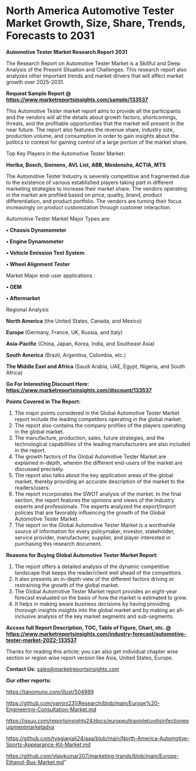 # North America Automotive Tester Market Growth, Size, Share, Trends, Forecasts to 2031

<strong>Automotive Tester Market Research Report 2031</strong>

The Research Report on Automotive Tester Market is a Skillful and Deep Analysis of the Present Situation and Challenges. This research report also analyzes other important trends and market drivers that will affect market growth over 2025-2031.

<strong>Request Sample Report @ <a href=https://www.marketreportsinsights.com/sample/133537>https://www.marketreportsinsights.com/sample/133537</a></strong>

This Automotive Tester market report aims to provide all the participants and the vendors will all the details about growth factors, shortcomings, threats, and the profitable opportunities that the market will present in the near future. The report also features the revenue share, industry size, production volume, and consumption in order to gain insights about the politics to contest for gaining control of a large portion of the market share.

Top Key Players in the Automotive Tester Market:

<strong>Horiba, Bosch, Siemens, AVL List, ABB, Meidensha, ACTIA, MTS</strong>

The Automotive Tester Industry is severely competitive and fragmented due to the existence of various established players taking part in different marketing strategies to increase their market share. The vendors operating in the market are profiled based on price, quality, brand, product differentiation, and product portfolio. The vendors are turning their focus increasingly on product customization through customer interaction.

Automotive Tester Market Major Types are:

<strong>• Chassis Dynamometer

• Engine Dynamometer

• Vehicle Emission Test System

• Wheel Alignment Tester</strong>

Market Major end-user applications :

<strong>• OEM

• Aftermarket</strong>

Regional Analysis

</u><strong><b>North America</b></strong> (the United States, Canada, and Mexico)

<strong><b>Europe </b></strong>(Germany, France, UK, Russia, and Italy)

<strong><b>Asia-Pacific</b></strong> (China, Japan, Korea, India, and Southeast Asia)

<strong><b>South America</b></strong> (Brazil, Argentina, Colombia, etc.)

<strong><b>The Middle East and Africa</b></strong> (Saudi Arabia, UAE, Egypt, Nigeria, and South Africa)

<strong>Go For Interesting Discount Here: <a href=https://www.marketreportsinsights.com/discount/133537>https://www.marketreportsinsights.com/discount/133537</a></strong>

<strong>Points Covered in The Report:</strong>
<ol>
  <li>The major points considered in the Global Automotive Tester Market report include the leading competitors operating in the global market.</li>
  <li>The report also contains the company profiles of the players operating in the global market.</li>
  <li>The manufacture, production, sales, future strategies, and the technological capabilities of the leading manufacturers are also included in the report.</li>
  <li>The growth factors of the Global Automotive Tester Market are explained in-depth, wherein the different end-users of the market are discussed precisely.</li>
  <li>The report also talks about the key application areas of the global market, thereby providing an accurate description of the market to the readers/users.</li>
  <li>The report incorporates the SWOT analysis of the market. In the final section, the report features the opinions and views of the industry experts and professionals. The experts analyzed the export/import policies that are favorably influencing the growth of the Global Automotive Tester Market.</li>
  <li>The report on the Global Automotive Tester Market is a worthwhile source of information for every policymaker, investor, stakeholder, service provider, manufacturer, supplier, and player interested in purchasing this research document.</li>
</ol>
<strong>Reasons for Buying Global Automotive Tester Market Report:</strong>

<ol>
  <li>The report offers a detailed analysis of the dynamic competitive landscape that keeps the reader/client well ahead of the competitors.</li>
  <li>It also presents an in-depth view of the different factors driving or restraining the growth of the global market.</li>
  <li>The Global Automotive Tester Market report provides an eight-year forecast evaluated on the basis of how the market is estimated to grow.</li>
  <li>It helps in making aware business decisions by having providing thorough insights insights into the global market and by making an all-inclusive analysis of the key market segments and sub-segments.</li>
</ol>
<strong>Access full Report Description, TOC, Table of Figure, Chart, etc. @ <a href=https://www.marketreportsinsights.com/industry-forecast/automotive-tester-market-2022-133537>https://www.marketreportsinsights.com/industry-forecast/automotive-tester-market-2022-133537</a></strong>


Thanks for reading this article; you can also get individual chapter wise section or region wise report version like Asia, United States, Europe.

<strong>Contact Us:</strong>
sales@marketreportsinsights.com

<strong>Our other reports:</strong>

<a href=https://tanomuno.com/illust/504989>https://tanomuno.com/illust/504989</a>

<a href=https://github.com/yamini231/Research/blob/main/Europe%20-Engineering-Consultation-Market.md>https://github.com/yamini231/Research/blob/main/Europe%20-Engineering-Consultation-Market.md</a>

<a href=https://issuu.com/reportsinsights24/docs/europeultravioletuvdisinfectionequipmentmarketadva>https://issuu.com/reportsinsights24/docs/europeultravioletuvdisinfectionequipmentmarketadva</a>

<a href=https://github.com/tyagianjali24/aaa/blob/main/North-America-Automotive-Sports-Appearance-Kit-Market.md>https://github.com/tyagianjali24/aaa/blob/main/North-America-Automotive-Sports-Appearance-Kit-Market.md</a>

<a href=https://github.com/vijaykumar207/marketing-trands/blob/main/Europe-Ethanol-Bus-Market.md>https://github.com/vijaykumar207/marketing-trands/blob/main/Europe-Ethanol-Bus-Market.md</a>"
